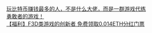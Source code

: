   
[玩比特币赚钱最多的人，不是什么大佬，而是一群游戏代练](http://www.dianyue.me/archives/759/po4eujvt5i7natpi/)  
[勇敢者的游戏！](http://www.dianyue.me/archives/227/948p10si14hdj9yj/)  
[【福利】F3D类游戏的创新者 免费领取0.014ETH分红门票](http://www.dianyue.me/archives/848/2mfm8vq5j1ygxf7l/)